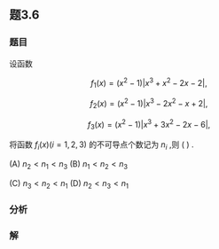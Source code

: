 ## 题3.6
### 题目
设函数

$$
{f}_{1}( x)  = ( {{x}^{2} - 1}) | {{x}^{3} + {x}^{2} - {2x} - 2}| ,
$$

$$
{f}_{2}( x)  = ( {{x}^{2} - 1}) | {{x}^{3} - 2{x}^{2} - x + 2}| ,
$$

$$
{f}_{3}( x)  = ( {{x}^{2} - 1}) | {{x}^{3} + 3{x}^{2} - {2x} - 6}| ,
$$

将函数 ${f}_{i}( x) ( {i = 1,2,3})$ 的不可导点个数记为 ${n}_{i}$ ,则 ( ) .

(A) ${n}_{2} < {n}_{1} < {n}_{3}$ (B) ${n}_{1} < {n}_{2} < {n}_{3}$

(C) ${n}_{3} < {n}_{2} < {n}_{1}$ (D) ${n}_{2} < {n}_{3} < {n}_{1}$
### 分析

### 解